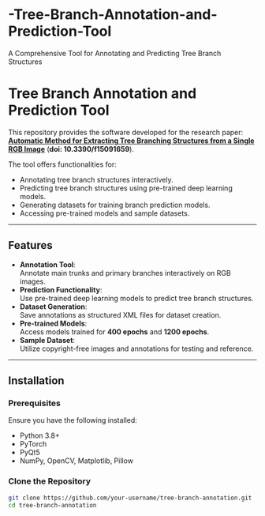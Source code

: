 # -Tree-Branch-Annotation-and-Prediction-Tool
A Comprehensive Tool for Annotating and Predicting Tree Branch Structures

# Tree Branch Annotation and Prediction Tool

This repository provides the software developed for the research paper:  
[**Automatic Method for Extracting Tree Branching Structures from a Single RGB Image**](https://doi.org/10.3390/f15091659) (**doi: 10.3390/f15091659**).  

The tool offers functionalities for:
- Annotating tree branch structures interactively.
- Predicting tree branch structures using pre-trained deep learning models.
- Generating datasets for training branch prediction models.
- Accessing pre-trained models and sample datasets.

---

## Features

- **Annotation Tool**:  
  Annotate main trunks and primary branches interactively on RGB images.
- **Prediction Functionality**:  
  Use pre-trained deep learning models to predict tree branch structures.
- **Dataset Generation**:  
  Save annotations as structured XML files for dataset creation.
- **Pre-trained Models**:  
  Access models trained for **400 epochs** and **1200 epochs**.
- **Sample Dataset**:  
  Utilize copyright-free images and annotations for testing and reference.

---

## Installation

### Prerequisites

Ensure you have the following installed:
- Python 3.8+
- PyTorch
- PyQt5
- NumPy, OpenCV, Matplotlib, Pillow

### Clone the Repository

```bash
git clone https://github.com/your-username/tree-branch-annotation.git
cd tree-branch-annotation

